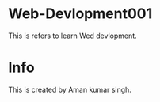# Web-Devlopment001
This is refers to learn Wed devlopment.


# Info 
This is created by Aman kumar singh.
